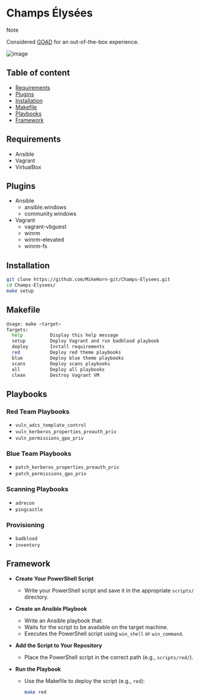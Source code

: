 # Champs Élysées

> [!Note]
> Considered [GOAD](https://github.com/Orange-Cyberdefense/GOAD) for an out-of-the-box experience.

![image](https://upload.wikimedia.org/wikipedia/commons/1/11/Schwabe_Carlos_Elysian_Fields.jpg)

## Table of content

- [Requirements](https://github.com/MikeHorn-git/Champs-Elysees#requirements)
- [Plugins](https://github.com/MikeHorn-git/Champs-Elysee#plugins)
- [Installation](https://github.com/MikeHorn-git/Champs-Elysees#installation)
- [Makefile](https://github.com/MikeHorn-git/Champs-Elysees#makefile)
- [Playbooks](https://github.com/MikeHorn-git/Champs-Elysees#paybooks)
- [Framework](https://github.com/MikeHorn-git/Champs-Elysees#framework)

## Requirements

- Ansible
- Vagrant
- VirtualBox

## Plugins

- Ansible
  - ansible.windows
  - community.windows
- Vagrant
  - vagrant-vbguest
  - winrm
  - winrm-elevated
  - winrm-fs

## Installation

```bash
git clone https://github.com/MikeHorn-git/Champs-Elysees.git
cd Champs-Elysees/
make setup
```

## Makefile

```bash
Usage: make <target>
Targets:
  help          Display this help message
  setup         Deploy Vagrant and run badblood playbook
  deploy        Install requirements
  red           Deploy red theme playbooks
  blue          Deploy blue theme playbooks
  scans         Deploy scans playbooks
  all           Deploy all playbooks
  clean         Destroy Vagrant VM
```

## Playbooks

### Red Team Playbooks

- `vuln_adcs_template_control`
- `vuln_kerberos_properties_preauth_priv`
- `vuln_permissions_gpo_priv`

### Blue Team Playbooks

- `patch_kerberos_properties_preauth_priv`
- `patch_permissions_gpo_priv`

### Scanning Playbooks

- `adrecon`
- `pingcastle`

### Provisioning

- `badblood`
- `inventory`

## Framework

- **Create Your PowerShell Script**

  - Write your PowerShell script and save it in the appropriate `scripts/` directory.

- **Create an Ansible Playbook**

  - Write an Ansible playbook that:
  - Waits for the script to be available on the target machine.
  - Executes the PowerShell script using `win_shell` or `win_command`.

- **Add the Script to Your Repository**

  - Place the PowerShell script in the correct path (e.g., `scripts/red/`).

- **Run the Playbook**

  - Use the Makefile to deploy the script (e.g., `red`):

    ```bash
    make red
    ```
